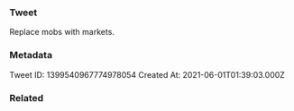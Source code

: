 ### Tweet
Replace mobs with markets.

### Metadata
Tweet ID: 1399540967774978054
Created At: 2021-06-01T01:39:03.000Z

### Related

